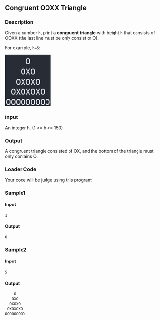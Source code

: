 Congruent OOXX Triangle
-----------------------

### Description

<div>

Given a number `h`, print a **congruent triangle** with height `h` that
consists of OOXX (the last line must be only consist of O).

For example, `h=5`:

![](/Lec06/Congruent%20OOXX%20Triangle/images/cf12418fabac0fb5c39f245055bdd797807e4ef9.png)

</div>

### Input

An integer h. (1 \<= h \<= 150)

### Output

A congruent triangle consisted of OX, and the bottom of the triangle
must only contains O.

### Loader Code

<div>

Your code will be judge using this program:

</div>

<div>

### Sample1

#### Input

    1

#### Output

    O

</div>

<div>

### Sample2

#### Input

    5

#### Output

        O
       OXO
      OXOXO
     OXOXOXO
    OOOOOOOOO

</div>

